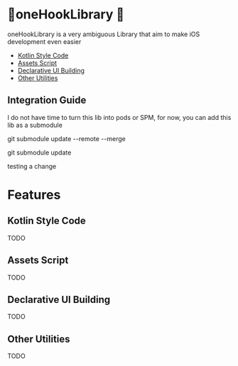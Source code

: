 # 🦅oneHookLibrary 🦅

oneHookLibrary is a very ambiguous Library that aim to make iOS development even easier

- [Kotlin Style Code](#kotlin-style-code)
- [Assets Script](#assets-script)
- [Declarative UI Building](#declarative-ui-building)
- [Other Utilities](#other-utilities)

## Integration Guide

I do not have time to turn this lib into pods or SPM, for now, you can add this lib as a submodule

git submodule update --remote --merge

git submodule update

testing a change

# Features

## Kotlin Style Code

TODO

## Assets Script

TODO

## Declarative UI Building

TODO

## Other Utilities

TODO
